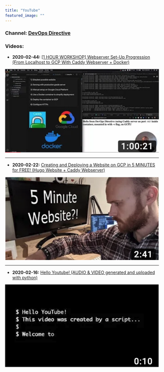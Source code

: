 ```yaml
---
title: "YouTube"
featured_image: ""
---
```


### Channel: [DevOps Directive](https://www.youtube.com/channel/UC4MdpjzjPuop_qWNAvR23JA)

### Videos:

- **2020-02-44:** [[1 HOUR WORKSHOP] Webserver Set-Up Progression (From Localhost to GCP With Caddy Webserver + Docker)
](https://www.youtube.com/watch?v=xo_4n2Reh58)

[![Webserver Workshop](./images/webserver-setup-workshop.png)](https://www.youtube.com/watch?v=xo_4n2Reh58)

---

- **2020-02-22:** [Creating and Deploying a Website on GCP in 5 MINUTES for FREE! (Hugo Website + Caddy Webserver)
](https://www.youtube.com/watch?v=hxTnB_FZpw8)

[![Five Minute Website](./images/five-minute-website.png)](https://www.youtube.com/watch?v=xo_4n2Reh58)

---

- **2020-02-16:** [Hello Youtube! (AUDIO & VIDEO generated and uploaded with python)](https://www.youtube.com/watch?v=7CIakJ8PMZs)

[![Hello Youtube](./images/hello-youtube.png)](https://www.youtube.com/watch?v=7CIakJ8PMZs)
